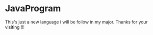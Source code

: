 # JavaProgram
This's just a new language i will be follow in my major.
Thanks for your visiting !!!
